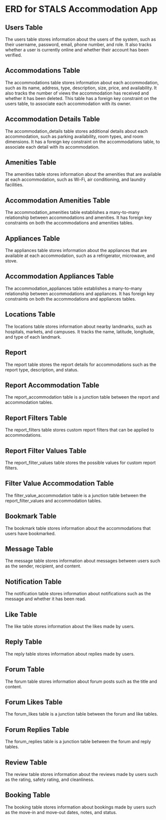 # ERD for STALS Accommodation App

## Users Table

The users table stores information about the users of the system, such as their username, password, email, phone number, and role. It also tracks whether a user is currently online and whether their account has been verified.

## Accommodations Table

The accommodations table stores information about each accommodation, such as its name, address, type, description, size, price, and availability. It also tracks the number of views the accommodation has received and whether it has been deleted. This table has a foreign key constraint on the users table, to associate each accommodation with its owner.

## Accommodation Details Table

The accommodation_details table stores additional details about each accommodation, such as parking availability, room types, and room dimensions. It has a foreign key constraint on the accommodations table, to associate each detail with its accommodation.

## Amenities Table

The amenities table stores information about the amenities that are available at each accommodation, such as Wi-Fi, air conditioning, and laundry facilities.

## Accommodation Amenities Table

The accommodation_amenities table establishes a many-to-many relationship between accommodations and amenities. It has foreign key constraints on both the accommodations and amenities tables.

## Appliances Table

The appliances table stores information about the appliances that are available at each accommodation, such as a refrigerator, microwave, and stove.

## Accommodation Appliances Table

The accommodation_appliances table establishes a many-to-many relationship between accommodations and appliances. It has foreign key constraints on both the accommodations and appliances tables.

## Locations Table

The locations table stores information about nearby landmarks, such as hospitals, markets, and campuses. It tracks the name, latitude, longitude, and type of each landmark.

## Report

The report table stores the report details for accommodations such as the report type, description, and status.

## Report Accommodation Table

The report_accommodation table is a junction table between the report and accommodation tables.

## Report Filters Table

The report_filters table stores custom report filters that can be applied to accommodations.

## Report Filter Values Table

The report_filter_values table stores the possible values for custom report filters.

## Filter Value Accommodation Table

The filter_value_accommodation table is a junction table between the report_filter_values and accommodation tables.

## Bookmark Table

The bookmark table stores information about the accommodations that users have bookmarked.

## Message Table

The message table stores information about messages between users such as the sender, recipient, and content.

## Notification Table

The notification table stores information about notifications such as the message and whether it has been read.

## Like Table

The like table stores information about the likes made by users.

## Reply Table

The reply table stores information about replies made by users.

## Forum Table

The forum table stores information about forum posts such as the title and content.

## Forum Likes Table

The forum_likes table is a junction table between the forum and like tables.

## Forum Replies Table

The forum_replies table is a junction table between the forum and reply tables.

## Review Table

The review table stores information about the reviews made by users such as the rating, safety rating, and cleanliness.

## Booking Table

The booking table stores information about bookings made by users such as the move-in and move-out dates, notes, and status.
